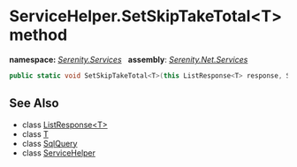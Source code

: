 # ServiceHelper.SetSkipTakeTotal&lt;T&gt; method
**namespace:** *[Serenity.Services](../../README.md#serenity.services-namespace)*   **assembly**: *[Serenity.Net.Services](../../README.md)*

```csharp
public static void SetSkipTakeTotal<T>(this ListResponse<T> response, SqlQuery query)
```

## See Also

* class [ListResponse&lt;T&gt;](../ListResponse-1.md)
* class [T](../Serenity.Net.Services/../ServiceHelper.T.md)
* class [SqlQuery](../Serenity.Net.Data/../../Serenity.Data/SqlQuery.md)
* class [ServiceHelper](../ServiceHelper.md)